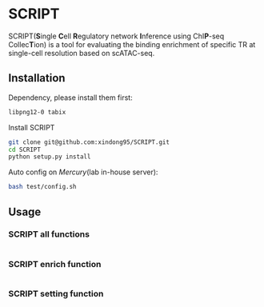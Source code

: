 # SCRIPT

SCRIPT(**S**ingle **C**ell **R**egulatory network **I**nference using ChI**P**-seq Collec**T**ion) is a tool for evaluating the binding enrichment of specific TR at single-cell resolution based on scATAC-seq.

## Installation

Dependency, please install them first:

```bash
libpng12-0 tabix
```

Install SCRIPT

```bash
git clone git@github.com:xindong95/SCRIPT.git
cd SCRIPT
python setup.py install
```

Auto config on *Mercury*(lab in-house server):  

```bash
bash test/config.sh
```

## Usage

### SCRIPT all functions

```log

```

### SCRIPT enrich function  

```log

```

### SCRIPT setting function

```log

```
